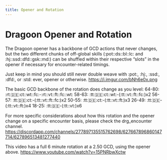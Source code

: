 ```yaml
---
title: Opener and Rotation
---
```

# Dragoon Opener and Rotation

The Dragoon opener has a backbone of GCD actions that never changes, but the two different chunks of off-global skills (:pot::ds::bl::lc: and :hj::ssd::dfd::gsk::md:) can be shuffled within their respective “slots” in the opener if necessary for encounter-related timings.

Just keep in mind you should still never double weave with :pot:, :hj:, :ssd:, :dfd:, or :std: ever, opener or otherwise.
https://i.imgur.com/bNh6e0x.png

The basic GCD backbone of the rotation does change as you level:
64-80: :rt::de::ct::wt::fc:-:rt::vt::ft::fc::wt:
58-63: :tt::de::ct::wt:-(:tt::vt::ft::fc:)x2
56-57: :tt::de::ct:-(:tt::vt::ft::fc:)x2
50-55: :tt::de::ct:-(:tt::vt::ft:)x3
26-49: :tt::de:-(:tt::vt::ft:)x4
18-25: :tt::de:-(:tt::vt:)x6

For more specific considerations about how this rotation and the opener change on a specific encounter basis, please check the drg_encounter channel.
https://discordapp.com/channels/277897135515762698/627667896860147714/627896513481277440

This video has a full 6 minute rotation at a 2.50 GCD, using the opener above.
https://www.youtube.com/watch?v=15PNRbwXctw